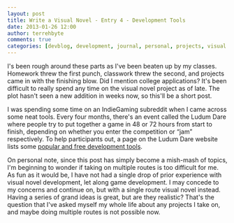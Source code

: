```yaml
---
layout: post
title: Write a Visual Novel - Entry 4 - Development Tools
date: 2013-01-26 12:00
author: terrehbyte
comments: true
categories: [devblog, development, journal, personal, projects, visual novel, visualnovel, worklog]
---
```

I's been rough around these parts as I've been beaten up by my classes. Homework threw the first punch, classwork threw the second, and projects came in with the finishing blow. Did I mention college applications? It's been difficult to really spend any time on the visual novel project as of late. The plot hasn't seen a new addition in weeks now, so this'll be a short post.  

I was spending some time on an IndieGaming subreddit when I came across some neat tools. Every four months, there's an event called the Ludum Dare where people try to put together a game in 48 or 72 hours from start to finish, depending on whether you enter the competition or “jam” respectively. To help participants out, a page on the Ludum Dare website lists some <a href="http://www.ludumdare.com/compo/tools/">popular and free development tools</a>.  

On personal note, since this post has simply become a mish-mash of topics, I'm beginning to wonder if taking on multiple routes is too difficult for me. As fun as it would be, I have not had a single drop of prior experience with visual novel development, let along game development. I may concede to my concerns and continue on, but with a single route visual novel instead. Having a series of grand ideas is great, but are they realistic? That's the question that I've asked myself my whole life about any projects I take on, and maybe doing multiple routes is not possible now.  